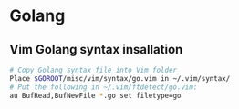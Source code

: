 # Golang

## Vim Golang syntax insallation
```sh
# Copy Golang syntax file into Vim folder
Place $GOROOT/misc/vim/syntax/go.vim in ~/.vim/syntax/
# Put the following in ~/.vim/ftdetect/go.vim:
au BufRead,BufNewFile *.go set filetype=go
```
